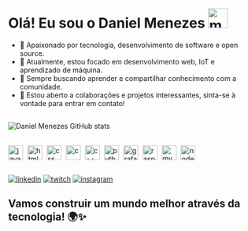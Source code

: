 # Olá! Eu sou o Daniel Menezes <img alt="mysql" height="40" whdth="40" src="https://www.emojiall.com/images/240/microsoft-teams/1f44b.png"/>

- 🚀 Apaixonado por tecnologia, desenvolvimento de software e open source.
- 🔭 Atualmente, estou focado em desenvolvimento web, IoT e aprendizado de máquina.
- 🌱 Sempre buscando aprender e compartilhar conhecimento com a comunidade.
- 🤝 Estou aberto a colaborações e projetos interessantes, sinta-se à vontade para entrar em contato!
##
![Daniel Menezes GitHub stats](https://github-readme-stats.vercel.app/api?username=danielmenzs&show_icons=true&theme=github_dark_dimmed)
<!--![Top Langs](https://github-readme-stats.vercel.app/api/top-langs/?username=danielmenzs&layout=compact&theme=github_dark_dimmed)-->

<!--![Top Langs](https://github-readme-stats.vercel.app/api/top-langs/?username=danielmenzs&hide_progress=true&theme=github_dark_dimmed)-->

<div style="display: inline_block"><br>
    <img align="center" alt="javascript" height="30" whdth="40" src="https://cdn.jsdelivr.net/gh/devicons/devicon/icons/javascript/javascript-original.svg"/>
    <img align="center" alt="html5" height="30" whdth="40" hspace="5" src="https://cdn.jsdelivr.net/gh/devicons/devicon/icons/html5/html5-original.svg"/>
    <img align="center" alt="css" height="30" whdth="40" src="https://cdn.jsdelivr.net/gh/devicons/devicon/icons/css3/css3-original.svg"/>
    <img align="center" alt="c" height="30" whdth="40" hspace="5" src="https://cdn.jsdelivr.net/gh/devicons/devicon/icons/c/c-original.svg"/>
    <img align="center" alt="c++" height="30" whdth="40" src="https://cdn.jsdelivr.net/gh/devicons/devicon/icons/cplusplus/cplusplus-original.svg"/>
    <img align="center" alt="python" height="30" whdth="40" hspace="5" src="https://cdn.jsdelivr.net/gh/devicons/devicon/icons/python/python-original.svg"/>
    <img align="center" alt="grafana" height="30" whdth="40" src="https://cdn.jsdelivr.net/gh/devicons/devicon/icons/grafana/grafana-original.svg"/>
    <img align="center" alt="raspberrypi" height="30" whdth="40" hspace="5" src="https://cdn.jsdelivr.net/gh/devicons/devicon/icons/raspberrypi/raspberrypi-original.svg"/>
    <img align="center" alt="mysql" height="30" whdth="40" src="https://cdn.jsdelivr.net/gh/devicons/devicon/icons/mysql/mysql-original.svg"/>
    <img align="center" alt="nodejs" height="30" whdth="40" hspace="5" src="https://cdn.jsdelivr.net/gh/devicons/devicon/icons/nodejs/nodejs-plain-wordmark.svg"/>
</div>

##

[![linkedin](https://img.shields.io/badge/LinkedIn-0077B5?style=for-the-badge&logo=linkedin&logoColor=white)](https://www.linkedin.com/in/daniel-menzs/)
[![twitch](https://img.shields.io/badge/Twitch-9146FF?style=for-the-badge&logo=twitch&logoColor=white)](https://www.twitch.tv/dan_menzs)
[![instagram](https://img.shields.io/badge/Instagram-E4405F?style=for-the-badge&logo=instagram&logoColor=white)](https://www.instagram.com/daniel.menzs/)

## Vamos construir um mundo melhor através da tecnologia! 🌍✨
